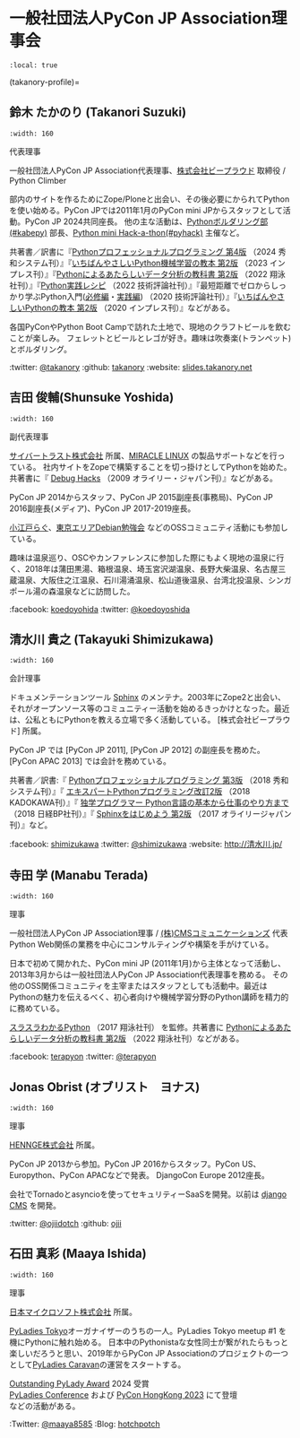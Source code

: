 # 一般社団法人PyCon JP Association理事会

```{contents}
:local: true
```

(takanory-profile)=

## 鈴木 たかのり (Takanori Suzuki)

```{figure} /_static/takanori.jpg
:width: 160
```

代表理事

一般社団法人PyCon JP Association代表理事、[株式会社ビープラウド](https://www.beproud.jp/) 取締役 / Python Climber

部内のサイトを作るためにZope/Ploneと出会い、その後必要にかられてPythonを使い始める。PyCon JPでは2011年1月のPyCon mini JPからスタッフとして活動。PyCon JP 2024共同座長。
他の主な活動は、[Pythonボルダリング部(#kabepy)](https://kabepy.connpass.com/) 部長、[Python mini Hack-a-thon(#pyhack)](https://pyhack.connpass.com/) 主催など。

共著書／訳書に『[Pythonプロフェッショナルプログラミング 第4版](https://www.shuwasystem.co.jp/book/9784798070544.html) （2024 秀和システム刊）』『[いちばんやさしいPython機械学習の教本 第2版](https://book.impress.co.jp/books/1122101123) （2023 インプレス刊）』『[Pythonによるあたらしいデータ分析の教科書 第2版](https://www.seshop.com/product/detail/25331) （2022 翔泳社刊）』『[Python実践レシピ](https://gihyo.jp/book/2022/978-4-297-12576-9) （2022 技術評論社刊）』『最短距離でゼロからしっかり学ぶPython入門([必修編](https://gihyo.jp/book/2020/978-4-297-11570-8)・[実践編](https://gihyo.jp/book/2020/978-4-297-11572-2)) （2020 技術評論社刊）』『[いちばんやさしいPythonの教本 第2版](https://book.impress.co.jp/books/1119101162) （2020 インプレス刊）』などがある。

各国PyConやPython Boot Campで訪れた土地で、現地のクラフトビールを飲むことが楽しみ。
フェレットとビールとレゴが好き。趣味は吹奏楽(トランペット)とボルダリング。

:twitter: [@takanory](https://twitter.com/takanory)
:github: [takanory](https://github.com/takanory/)
:website: [slides.takanory.net](https://slides.takanory.net/)

## 吉田 俊輔(Shunsuke Yoshida)

```{figure} /_static/yoshida.png
:width: 160
```

副代表理事

[サイバートラスト株式会社](https://www.cybertrust.co.jp/) 所属、[MIRACLE LINUX](https://www.miraclelinux.com/) の製品サポートなどを行っている。
社内サイトをZopeで構築することを切っ掛けとしてPythonを始めた。
共著書に『 [Debug Hacks](https://www.oreilly.co.jp/books/9784873114040/) （2009 オライリー・ジャパン刊）』などがある。

PyCon JP 2014からスタッフ、PyCon JP 2015副座長(事務局)、PyCon JP 2016副座長(メディア)、PyCon JP 2017-2019座長。

[小江戸らぐ](https://koedolug.dyndns.org/)、[東京エリアDebian勉強会](https://tokyodebian-team.pages.debian.net/) などのOSSコミュニティ活動にも参加している。

趣味は温泉巡り、OSCやカンファレンスに参加した際にもよく現地の温泉に行く、2018年は蒲田黒湯、箱根温泉、埼玉宮沢湖温泉、長野大柴温泉、名古屋三蔵温泉、大阪住之江温泉、石川湯涌温泉、松山道後温泉、台湾北投温泉、シンガポール湯の森温泉などに訪問した。

:facebook: [koedoyohida](https://www.facebook.com/koedoyoshida)
:twitter: [@koedoyoshida](https://twitter.com/koedoyoshida)

## 清水川 貴之 (Takayuki Shimizukawa)

```{figure} /_static/shimizukawa.jpg
:width: 160
```

会計理事

ドキュメンテーションツール [Sphinx](https://www.sphinx-doc.org/) のメンテナ。2003年にZope2と出会い、それがオープンソース等のコミュニティー活動を始めるきっかけとなった。最近は、公私ともにPythonを教える立場で多く活動している。 [株式会社ビープラウド] 所属。

PyCon JP では [PyCon JP 2011], [PyCon JP 2012] の副座長を務めた。 [PyCon APAC 2013] では会計を務めている。

共著書／訳書:『 [Pythonプロフェッショナルプログラミング 第3版](https://www.shuwasystem.co.jp/products/7980html/5382.html) （2018 秀和システム刊）』『 [エキスパートPythonプログラミング改訂2版](https://www.kadokawa.co.jp/product/301801000262/) （2018 KADOKAWA刊）』『 [独学プログラマー Python言語の基本から仕事のやり方まで](https://shop.nikkeibp.co.jp/front/commodity/0000/C92270/) （2018 日経BP社刊）』『 [Sphinxをはじめよう 第2版](https://www.oreilly.co.jp/books/9784873118192/) （2017 オライリージャパン刊）』など。

:facebook: [shimizukawa](https://www.facebook.com/shimizukawa)
:twitter: [@shimizukawa](https://twitter.com/shimizukawa)
:website: <http://清水川.jp/>

## 寺田 学 (Manabu Terada)

```{figure} /_static/terada.jpg
:width: 160
```

理事

一般社団法人PyCon JP Association理事 / [(株)CMSコミュニケーションズ](https://www.cmscom.jp) 代表
Python Web関係の業務を中心にコンサルティングや構築を手がけている。

日本で初めて開かれた、PyCon mini JP (2011年1月)から主体となって活動し、2013年3月からは一般社団法人PyCon JP Association代表理事を務める。 その他のOSS関係コミュニティを主宰またはスタッフとしても活動中。最近はPythonの魅力を伝えるべく、初心者向けや機械学習分野のPython講師を精力的に務めている。

[スラスラわかるPython](https://www.shoeisha.co.jp/book/detail/9784798151090) （2017 翔泳社刊） を監修。共著書に [Pythonによるあたらしいデータ分析の教科書 第2版](https://www.seshop.com/product/detail/25331) （2022 翔泳社刊）などがある。

:facebook: [terapyon](https://www.facebook.com/terapyon)
:twitter: [@terapyon](https://twitter.com/terapyon)

## Jonas Obrist (オブリスト　ヨナス)

```{figure} /_static/jonas.jpg
:width: 160
```

理事

[HENNGE株式会社](https://www.hennge.com/) 所属。

PyCon JP 2013から参加。PyCon JP 2016からスタッフ。PyCon US、Europython、PyCon APACなどで発表。
DjangoCon Europe 2012座長。

会社でTornadoとasyncioを使ってセキュリティーSaaSを開発。以前は [django CMS](https://www.django-cms.org/en/) を開発。

:twitter: [@ojiidotch](https://twitter.com/ojiidotch)
:github: [ojii](https://github.com/ojii)

## 石田 真彩 (Maaya Ishida)

```{figure} /_static/maaya.jpg
:width: 160
```

理事

[日本マイクロソフト株式会社](https://www.microsoft.com/ja-jp/mscorp/) 所属。

[PyLadies Tokyo](https://tokyo.pyladies.com/)オーガナイザーのうちの一人。PyLadies Tokyo meetup #1 を機にPythonに触れ始める。
日本中のPythonistaな女性同士が繋がれたらもっと楽しいだろうと思い、2019年からPyCon JP Associationのプロジェクトの一つとして[PyLadies Caravan](https://tokyo.pyladies.com/caravan/index.html)の運営をスタートする。

[Outstanding PyLady Award](https://kit.pyladies.com/en/latest/global/award.html) 2024 受賞    
[PyLadies Conference](https://www.youtube.com/watch?v=8YRFPvOOStU) および [PyCon HongKong 2023](https://pycon.hk/2023/introduce-to-you-about-pyladies-tokyo/) にて登壇    
などの活動がある。

:Twitter: [@maaya8585](https://twitter.com/maaya8585)
:Blog: [hotchpotch](https://hotchpotchj37.wordpress.com/)
